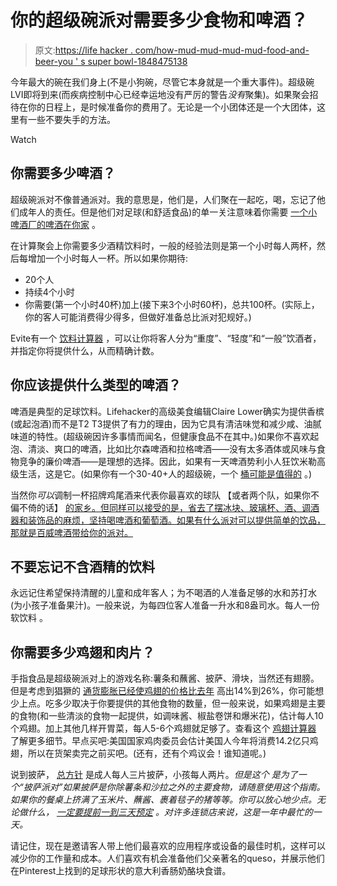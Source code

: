 # 你的超级碗派对需要多少食物和啤酒？

> 原文:[https://life hacker . com/how-mud-mud-mud-mud-food-and-beer-you ' s super bowl-1848475138](https://lifehacker.com/how-much-food-and-beer-do-you-need-for-your-super-bowl-1848475138)

今年最大的碗在我们身上(不是小狗碗，尽管它本身就是一个重大事件)。超级碗LVI即将到来(而疾病控制中心已经幸运地没有严厉的警告*没有*聚集)。如果聚会招待在你的日程上，是时候准备你的费用了。无论是一个小团体还是一个大团体，这里有一些不要失手的方法。

Watch

## 你需要多少啤酒？

超级碗派对不像普通派对。我的意思是，他们是，人们聚在一起吃，喝，忘记了他们成年人的责任。但是他们对足球(和舒适食品)的单一关注意味着你需要 [一个小啤酒厂的啤酒在你家](https://lifehacker.com/the-best-drinking-games-to-play-during-super-bowl-lvi-1848475530?rev=1643932424498) 。

在计算聚会上你需要多少酒精饮料时，一般的经验法则是第一个小时每人两杯，然后每增加一个小时每人一杯。所以如果你期待:

*   20个人
*   持续4个小时
*   你需要(第一个小时40杯)加上(接下来3个小时60杯)，总共100杯。(实际上，你的客人可能消费得少得多，但做好准备总比派对犯规好。)

Evite有一个 [饮料计算器](https://www.evite.com/pages/party/drink-calculator/) ，可以让你将客人分为“重度”、“轻度”和“一般”饮酒者，并指定你将提供什么，从而精确计数。

## 你应该提供什么类型的啤酒？

啤酒是典型的足球饮料。Lifehacker的高级美食编辑Claire Lower确实为提供香槟(或起泡酒)而不是T2 T3提供了有力的理由，因为它具有清洁味觉和减少咸、油腻味道的特性。(超级碗因许多事情而闻名，但健康食品不在其中。)如果你不喜欢起泡、清淡、爽口的啤酒，比如比尔森啤酒和拉格啤酒——没有太多酒体或风味与食物竞争的廉价啤酒——是理想的选择。因此，如果有一天啤酒势利小人狂饮米勒高级生活，这是它。(如果你有一个30-40+人的超级碗，一个 [桶可能是值得的](https://www.thrillist.com/news/nation/how-many-people-youll-need-to-make-a-keg-of-beer-worth-it) 。)

当然你*可以*调制一杯招牌鸡尾酒来代表你最喜欢的球队 【或者两个队，如果你不偏不倚的话】 [的家乡。但同样可以接受的是，省去了摆冰块、玻璃杯、酒、调酒器和装饰品的麻烦，坚持喝啤酒和葡萄酒。如果有什么派对可以提供简单的饮品，那就是百威啤酒带给你的派对。](https://www.laweekly.com/top-10-cocktails-inspired-by-los-angeles-a-mulholland-drive-cocktail-recipe/)

## 不要忘记不含酒精的饮料

永远记住希望保持清醒的儿童和成年客人；为不喝酒的人准备足够的水和苏打水(为小孩子准备果汁)。一般来说，为每四位客人准备一升水和8盎司水。每人一份软饮料 。

## 你需要多少鸡翅和肉片？

手指食品是超级碗派对上的游戏名称:薯条和蘸酱、披萨、滑块，当然还有翅膀。但是考虑到猖獗的 [通货膨胀已经使鸡翅的价格比去年](https://www.marketwatch.com/story/inflategate-throwing-super-bowl-parties-will-be-more-expensive-this-year-thanks-to-price-hikes-on-your-favorite-snacks-11643652349) 高出14%到26%，你可能想少上点。吃多少取决于你要提供的其他食物的数量，但一般来说，如果鸡翅是主要的食物(和一些清淡的食物一起提供，如调味酱、椒盐卷饼和爆米花)，估计每人10个鸡翅。加上其他几样开胃菜，每人5-6个鸡翅就足够了。查看这个 [鸡翅计算器](https://calculate-this.com/how-many-chicken-wings-buy-calculator) 了解更多细节。早点买吧:美国国家鸡肉委员会估计美国人今年将消费14.2亿只鸡翅，所以在货架卖完之前买吧。(还有，还有个鸡议会！谁知道呢。)

说到披萨， [总方针](https://www.thekitchn.com/the-right-amount-of-pizza-to-order-for-a-party-242283) 是成人每人三片披萨，小孩每人两片。*但是这个* *是为了一个“披萨派对”如果披萨是你除薯条和沙拉之外的主要食物，请随意使用这个指南。如果你的餐桌上挤满了玉米片、蘸酱、裹着毯子的猪等等。你可以放心地少点。无论做什么， [一定要提前一到三天预定](https://fortune.com/2021/02/05/super-bowl-lv-55-pizza-delivery-time-cbs/) 。对许多连锁店来说，这是一年中最忙的一天。*

请记住，现在是邀请客人带上他们最喜欢的应用程序或设备的最佳时机，这样可以减少你的工作量和成本。人们喜欢有机会准备他们父亲著名的queso，并展示他们在Pinterest上找到的足球形状的意大利香肠奶酪块食谱。